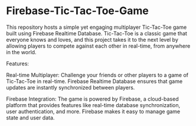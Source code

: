 # Firebase-Tic-Tac-Toe-Game
This repository hosts a simple yet engaging multiplayer Tic-Tac-Toe game built using Firebase Realtime Database. Tic-Tac-Toe is a classic game that everyone knows and loves, and this project takes it to the next level by allowing players to compete against each other in real-time, from anywhere in the world.


Features:

Real-time Multiplayer: Challenge your friends or other players to a game of Tic-Tac-Toe in real-time. Firebase Realtime Database ensures that game updates are instantly synchronized between players.

Firebase Integration: The game is powered by Firebase, a cloud-based platform that provides features like real-time database synchronization, user authentication, and more. Firebase makes it easy to manage game state and user data.
